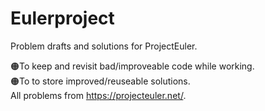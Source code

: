 # Eulerproject
Problem drafts and solutions for ProjectEuler.

🟠To keep and revisit bad/improveable code while working.<br>
🟠To to store improved/reuseable solutions.<br>
All problems from https://projecteuler.net/.
